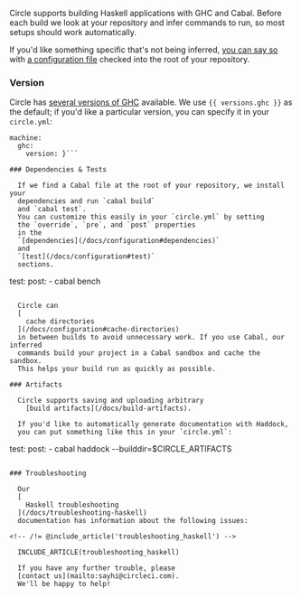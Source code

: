  Circle supports building Haskell applications with GHC and Cabal. Before each
  build we look at your repository and infer commands to run, so most
  setups should work automatically.

  If you'd like something specific that's not being inferred,
  [you can say so](/docs/configuration)
  with
  [a configuration file](/docs/config-sample)
  checked into the root of your repository.

### Version

  Circle has
  [several versions of GHC](/docs/environment#haskell)
  available. We use
  `{{ versions.ghc }}`
  as the default; if you'd like a particular version, you
  can specify it in your `circle.yml`:

```
machine:
  ghc:
    version: }```

### Dependencies & Tests

  If we find a Cabal file at the root of your repository, we install your
  dependencies and run `cabal build`
  and `cabal test`.
  You can customize this easily in your `circle.yml` by setting
  the `override`, `pre`, and `post` properties
  in the
  `[dependencies](/docs/configuration#dependencies)`
  and 
  `[test](/docs/configuration#test)`
  sections.

```
test:
  post:
    - cabal bench
```

  Circle can
  [
    cache directories
  ](/docs/configuration#cache-directories)
  in between builds to avoid unnecessary work. If you use Cabal, our inferred
  commands build your project in a Cabal sandbox and cache the sandbox.
  This helps your build run as quickly as possible.

### Artifacts

  Circle supports saving and uploading arbitrary
    [build artifacts](/docs/build-artifacts).

  If you'd like to automatically generate documentation with Haddock,
  you can put something like this in your `circle.yml`:

```
test:
  post:
    - cabal haddock --builddir=$CIRCLE_ARTIFACTS
```

### Troubleshooting

  Our
  [
    Haskell troubleshooting
  ](/docs/troubleshooting-haskell)
  documentation has information about the following issues:

<!-- /!= @include_article('troubleshooting_haskell') -->

  INCLUDE_ARTICLE(troubleshooting_haskell)

  If you have any further trouble, please
  [contact us](mailto:sayhi@circleci.com).
  We'll be happy to help!